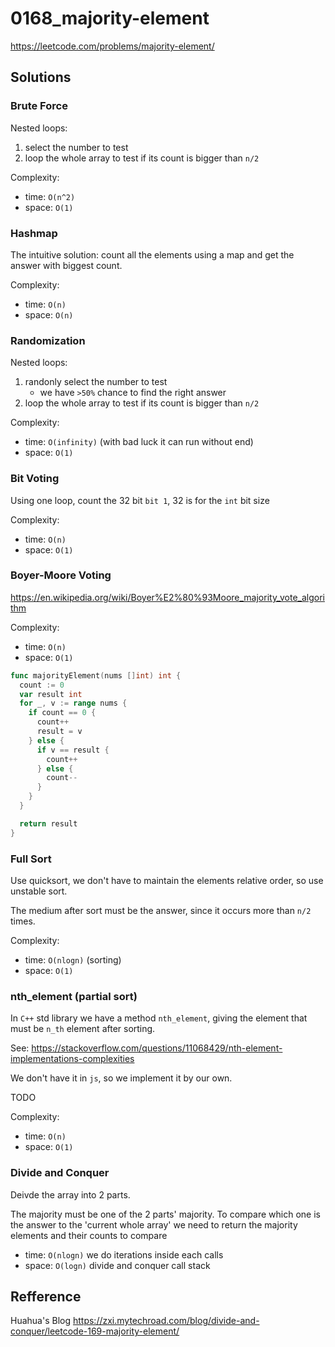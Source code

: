 # 0168_majority-element

https://leetcode.com/problems/majority-element/

## Solutions

### Brute Force

Nested loops:

1. select the number to test
2. loop the whole array to test if its count is bigger than `n/2`

Complexity:

- time: `O(n^2)`
- space: `O(1)`

### Hashmap

The intuitive solution: count all the elements using a map and get the answer with biggest count.

Complexity:

- time: `O(n)`
- space: `O(n)`

### Randomization

Nested loops:

1. randonly select the number to test
   - we have `>50%` chance to find the right answer
2. loop the whole array to test if its count is bigger than `n/2`

Complexity:

- time: `O(infinity)` (with bad luck it can run without end)
- space: `O(1)`

### Bit Voting

Using one loop, count the 32 bit `bit 1`, 32 is for the `int` bit size

Complexity:

- time: `O(n)`
- space: `O(1)`

### Boyer-Moore Voting

https://en.wikipedia.org/wiki/Boyer%E2%80%93Moore_majority_vote_algorithm

Complexity:

- time: `O(n)`
- space: `O(1)`

```go
func majorityElement(nums []int) int {
  count := 0
  var result int
  for _, v := range nums {
    if count == 0 {
      count++
      result = v
    } else {
      if v == result {
        count++
      } else {
        count--
      }
    }
  }

  return result
}
```

### Full Sort

Use quicksort, we don't have to maintain the elements relative order, so use unstable sort.

The medium after sort must be the answer, since it occurs more than `n/2` times.

Complexity:

- time: `O(nlogn)` (sorting)
- space: `O(1)`

### nth_element (partial sort)

In `C++` std library we have a method `nth_element`, giving the element that must be `n_th` element after sorting.

See: https://stackoverflow.com/questions/11068429/nth-element-implementations-complexities

We don't have it in `js`, so we implement it by our own.

TODO

Complexity:

- time: `O(n)`
- space: `O(1)`

### Divide and Conquer

Deivde the array into 2 parts.

The majority must be one of the 2 parts' majority. To compare which one is the answer to the 'current whole array' we need to return the majority elements and their counts to compare

- time: `O(nlogn)` we do iterations inside each calls
- space: `O(logn)` divide and conquer call stack

## Refference

Huahua's Blog
https://zxi.mytechroad.com/blog/divide-and-conquer/leetcode-169-majority-element/
